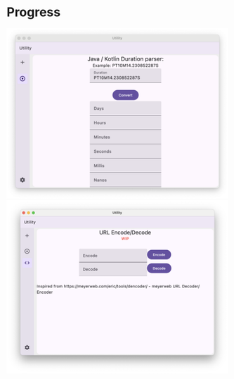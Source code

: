 # Progress

![Duration Parser](images/Utility-withDurationParser.png "Duration Parser")
![URL Encode/Decode](images/URLEncodeDecode.png "URL Encode/Decode")